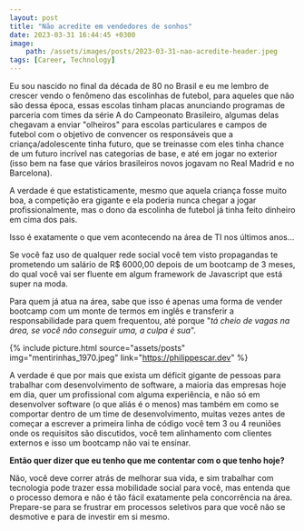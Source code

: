 ```yaml
---
layout: post
title: "Não acredite em vendedores de sonhos"
date: 2023-03-31 16:44:45 +0300
image: 
    path: /assets/images/posts/2023-03-31-nao-acredite-header.jpeg
tags: [Career, Technology]
---
```


Eu sou nascido no final da década de 80 no Brasil e eu me lembro de crescer vendo o fenômeno das escolinhas de futebol, para aqueles que não são dessa época, essas escolas tinham placas anunciando programas de parceria com times da série A do Campeonato Brasileiro, algumas delas chegavam a enviar "olheiros" para escolas particulares e campos de futebol com o objetivo de convencer os responsáveis que a criança/adolescente tinha futuro, que se treinasse com eles tinha chance de um futuro incrível nas categorias de base, e até em jogar no exterior (isso bem na fase que vários brasileiros novos jogavam no Real Madrid e no Barcelona).

A verdade é que estatisticamente, mesmo que aquela criança fosse muito boa, a competição era gigante e ela poderia nunca chegar a jogar profissionalmente, mas o dono da escolinha de futebol já tinha feito dinheiro em cima dos pais.

Isso é exatamente o que vem acontecendo na área de TI nos últimos anos…

Se você faz uso de qualquer rede social você tem visto propagandas te prometendo um salário de R$ 6000,00 depois de um bootcamp de 3 meses, do qual você vai ser fluente em algum framework de Javascript que está super na moda.

Para quem já atua na área, sabe que isso é apenas uma forma de vender bootcamp com um monte de termos em inglês e transferir a responsabilidade para quem frequentou, até porque "_tá cheio de vagas na área, se você não conseguir uma, a culpa é sua_".

{% include picture.html source="assets/posts" img="mentirinhas_1970.jpeg" link="https://philippescar.dev" %}

A verdade é que por mais que exista um déficit gigante de pessoas para trabalhar com desenvolvimento de software, a maioria das empresas hoje em dia, quer um profissional com alguma experiência, e não só em desenvolver software (o que aliás é o menos) mas também em como se comportar dentro de um time de desenvolvimento, muitas vezes antes de começar a escrever a primeira linha de código você tem 3 ou 4 reuniões onde os requisitos são discutidos, você tem alinhamento com clientes externos e isso um bootcamp não vai te ensinar.

**Então quer dizer que eu tenho que me contentar com o que tenho hoje?**

Não, você deve correr atrás de melhorar sua vida, e sim trabalhar com tecnologia pode trazer essa mobilidade social para você, mas entenda que o processo demora e não é tão fácil exatamente pela concorrência na área. Prepare-se para se frustrar em processos seletivos para que você não se desmotive e para de investir em si mesmo.

